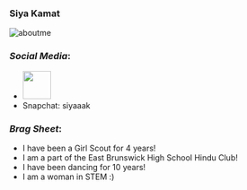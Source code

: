 ### **Siya Kamat** 
![aboutme](https://user-images.githubusercontent.com/106985782/172509746-8f6ff4f8-4755-4a26-bd9f-c7502caf676e.jpg)

### _Social Media_:
- <img src="https://user-images.githubusercontent.com/106985782/172659438-336ef6a3-cba8-490a-8b14-286db26640bb.png"  width=50 height=50>
- Snapchat: siyaaak

### _Brag Sheet_:
- I have been a Girl Scout for 4 years!
- I am a part of the East Brunswick High School Hindu Club!
- I have been dancing for 10 years!
- I am a woman in STEM :)
